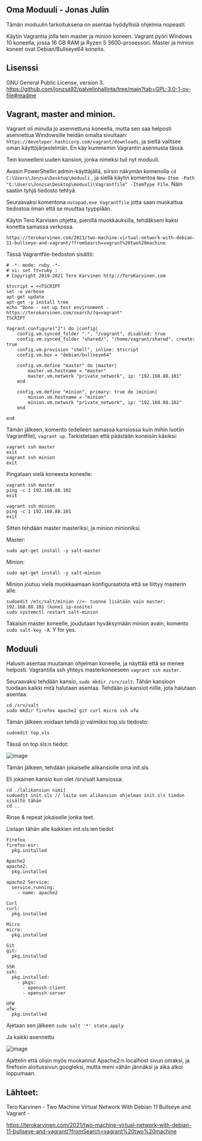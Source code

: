 ## Oma Moduuli - Jonas Julin

Tämän moduulin tarkoituksena on asentaa hyödyllisiä ohjelmia nopeasti.

Käytin Vagrantia jolla tein master ja minion koneen. Vagrant pyöri Windows 10 koneella, jossa 16 GB RAM ja Ryzen 5 3600-prosessori.
Master ja minion koneet ovat Debian/Bullseye64 koneita.

## Lisenssi

GNU General Public License, version 3.
https://github.com/jonzsa92/palvelinhallinta/tree/main?tab=GPL-3.0-1-ov-file#readme

## Vagrant, master and minion.

Vagrant oli minulla jo asennettuna koneella, mutta sen saa helposti asennettua Windowsille heidän omalta sivultaan: `https://developer.hashicorp.com/vagrant/downloads`, ja sieltä valitsee oman käyttöjärjestelmän. En käy kummemin Vagrantin asennusta tässä.

Tein koneelleni uuden kansion, jonka nimeksi tuli nyt moduuli.

Avasin PowerShellin admin-käyttäjällä, siirsin näkymän komenolla `cd C:\Users\Jonzsa\Desktop\moduuli` , ja siellä käytin komentoa `New-Item -Path "C:\Users\Jonzsa\Desktop\moduuli\Vagrantfile" -ItemType File`. Näin saatiin tyhjä tiedosto tehtyä.

Seuraavaksi komentona `notepad.exe Vagrantfile` jotta saan muokattua tiedostoa ilman että se muuttaa tyyppiään.

Käytin Tero Karvisen ohjetta, pienillä muokkauksilla, tehdäkseni kaksi konetta samassa verkossa. 
    
    https://terokarvinen.com/2021/two-machine-virtual-network-with-debian-11-bullseye-and-vagrant/?fromSearch=vagrant%20two%20machine

Tässä Vagrantfile-tiedoston sisältö:

    # -*- mode: ruby -*-
    # vi: set ft=ruby :
    # Copyright 2019-2021 Tero Karvinen http://TeroKarvinen.com

    $tscript = <<TSCRIPT
    set -o verbose
    apt-get update
    apt-get -y install tree
    echo "Done - set up test environment - https://terokarvinen.com/search/?q=vagrant"
    TSCRIPT

    Vagrant.configure("2") do |config|
	    config.vm.synced_folder ".", "/vagrant", disabled: true
	    config.vm.synced_folder "shared/", "/home/vagrant/shared", create: true
	    config.vm.provision "shell", inline: $tscript
	    config.vm.box = "debian/bullseye64"

	    config.vm.define "master" do |master|
		    master.vm.hostname = "master"
		    master.vm.network "private_network", ip: "192.168.88.101"
	    end

	    config.vm.define "minion", primary: true do |minion|
		    minion.vm.hostname = "minion"
		    minion.vm.network "private_network", ip: "192.168.88.102"
	    end
	
    end

Tämän jälkeen, komento (edelleen samassa kansiossa kuin mihin luotiin Vagrantfile), `vagrant up`. Tarkistetaan että päästään koneisiin käsiksi:

    vagrant ssh master
    exit
    vagrant ssh minion
    exit

Pingataan vielä koneesta koneelle:

    vagrant ssh master
    ping -c 1 192.168.88.102
    exit

    vagrant ssh minion
    ping -c 1 192.168.88.101
    exit

Sitten tehdään master masteriksi, ja minion minioniksi.

Master:

    sudo apt-get install -y salt-master

Minion:

    sudo apt-get install -y salt-minion

Minion joutuu vielä muokkaamaan konfiguraatiota että se liittyy masterin alle:

    sudoedit /etc/salt/minion //<- tuonne lisätään vain master: 192.168.88.101 (kone1 ip-osoite)
    sudo systemctl restart salt-minion

Takaisin master koneelle, joudutaan hyväksymään minion avain, komento `sudo salt-key -A`. Y for yes.

## Moduuli

Halusin asentaa muutaman ohjelman koneelle, ja näyttää että se menee helposti. Vagrantilla ssh yhteys masterkoneeseen `vagrant ssh master`. 

Seuraavaksi tehdään kansio, `sudo mkdir /srv/salt`. Tähän kansioon tuodaan kaikki mitä halutaan asentaa. Tehdään jo kansiot niille, jota halutaan asentaa.

    cd /srv/salt
    sudo mkdir firefox apache2 git curl micro ssh ufw

Tämän jälkeen voidaan tehdä jo valmiiksi top.sls tiedosto:

    sudoedit top.sls

Tässä on top.sls:n tiedot:

![image](https://github.com/jonzsa92/palvelinhallinta/assets/106398186/5c0ad0ab-c640-4fa3-b93b-6751e777d362)



Tämän jälkeen, tehdään jokaiselle alikansiolle oma init.sls.

Eli jokainen kansio kun olet /srv/salt kansiossa:

    cd ./[alikansion nimi]
    sudoedit init.sls // laita sen alikansion ohjelman init.sls tiedon sisältö tähän
    cd ..

Rinse & repeat jokaiselle jonka teet.

Listaan tähän alle kaikkien init.sls:ien tiedot

    Firefox
    firefox-esr:
      pkg.installed

    Apache2
    apache2:
      pkg.installed

    apache2 Service:
      service.running:
        - name: apache2

    Curl
    curl:
      pkg.installed

    Micro
    micro:
      pkg.installed

    Git
    git:
      pkg.installed

    SSH
    ssh:
      pkg.installed:
        - pkgs:
          - openssh-client
          - openssh-server

    UFW
    ufw:
      pkg.installed

Ajetaan sen jälkeen `sudo salt '*' state.apply`

Ja kaikki asennettu

![image](https://github.com/jonzsa92/palvelinhallinta/assets/106398186/ae625aa0-4e1c-460b-b1d7-ee4c6afcaed7)


Ajattelin että olisin myös muokannut Apache2:n localhost sivun omaksi, ja firefoxin aloitussivun googleksi, mutta meni vähän jännäksi ja aika alkoi loppumaan.

## Lähteet:

Tero Karvinen - Two Machine Virtual Network With Debian 11 Bullseye and Vagrant -

https://terokarvinen.com/2021/two-machine-virtual-network-with-debian-11-bullseye-and-vagrant/?fromSearch=vagrant%20two%20machine
